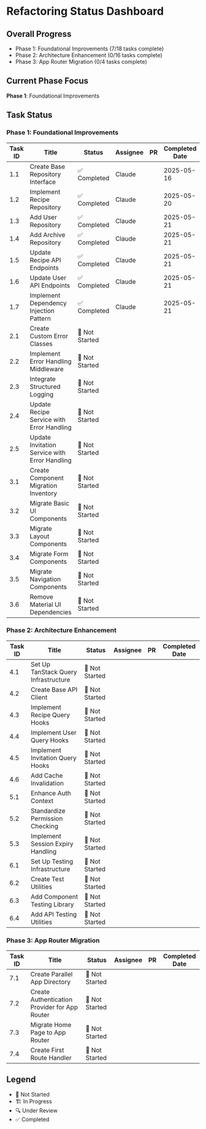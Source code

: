# Refactoring Status Dashboard

## Overall Progress

- Phase 1: Foundational Improvements (7/18 tasks complete)
- Phase 2: Architecture Enhancement (0/16 tasks complete)
- Phase 3: App Router Migration (0/4 tasks complete)

## Current Phase Focus

**Phase 1**: Foundational Improvements

## Task Status

### Phase 1: Foundational Improvements

| Task ID | Title | Status | Assignee | PR | Completed Date |
|---------|-------|--------|----------|----|----|
| 1.1 | Create Base Repository Interface | ✅ Completed | Claude | | 2025-05-16 |
| 1.2 | Implement Recipe Repository | ✅ Completed | Claude | | 2025-05-20 |
| 1.3 | Add User Repository | ✅ Completed | Claude | | 2025-05-21 |
| 1.4 | Add Archive Repository | ✅ Completed | Claude | | 2025-05-21 |
| 1.5 | Update Recipe API Endpoints | ✅ Completed | Claude | | 2025-05-21 |
| 1.6 | Update User API Endpoints | ✅ Completed  | Claude | | 2025-05-21 |
| 1.7 | Implement Dependency Injection Pattern | ✅ Completed | Claude | | 2025-05-21 |
| 2.1 | Create Custom Error Classes | 🔄 Not Started | | | |
| 2.2 | Implement Error Handling Middleware | 🔄 Not Started | | | |
| 2.3 | Integrate Structured Logging | 🔄 Not Started | | | |
| 2.4 | Update Recipe Service with Error Handling | 🔄 Not Started | | | |
| 2.5 | Update Invitation Service with Error Handling | 🔄 Not Started | | | |
| 3.1 | Create Component Migration Inventory | 🔄 Not Started | | | |
| 3.2 | Migrate Basic UI Components | 🔄 Not Started | | | |
| 3.3 | Migrate Layout Components | 🔄 Not Started | | | |
| 3.4 | Migrate Form Components | 🔄 Not Started | | | |
| 3.5 | Migrate Navigation Components | 🔄 Not Started | | | |
| 3.6 | Remove Material UI Dependencies | 🔄 Not Started | | | |

### Phase 2: Architecture Enhancement

| Task ID | Title | Status | Assignee | PR | Completed Date |
|---------|-------|--------|----------|----|----|
| 4.1 | Set Up TanStack Query Infrastructure | 🔄 Not Started | | | |
| 4.2 | Create Base API Client | 🔄 Not Started | | | |
| 4.3 | Implement Recipe Query Hooks | 🔄 Not Started | | | |
| 4.4 | Implement User Query Hooks | 🔄 Not Started | | | |
| 4.5 | Implement Invitation Query Hooks | 🔄 Not Started | | | |
| 4.6 | Add Cache Invalidation | 🔄 Not Started | | | |
| 5.1 | Enhance Auth Context | 🔄 Not Started | | | |
| 5.2 | Standardize Permission Checking | 🔄 Not Started | | | |
| 5.3 | Implement Session Expiry Handling | 🔄 Not Started | | | |
| 6.1 | Set Up Testing Infrastructure | 🔄 Not Started | | | |
| 6.2 | Create Test Utilities | 🔄 Not Started | | | |
| 6.3 | Add Component Testing Library | 🔄 Not Started | | | |
| 6.4 | Add API Testing Utilities | 🔄 Not Started | | | |

### Phase 3: App Router Migration

| Task ID | Title | Status | Assignee | PR | Completed Date |
|---------|-------|--------|----------|----|----|
| 7.1 | Create Parallel App Directory | 🔄 Not Started | | | |
| 7.2 | Create Authentication Provider for App Router | 🔄 Not Started | | | |
| 7.3 | Migrate Home Page to App Router | 🔄 Not Started | | | |
| 7.4 | Create First Route Handler | 🔄 Not Started | | | |

## Legend
- 🔄 Not Started
- 🏗️ In Progress
- 🔍 Under Review
- ✅ Completed